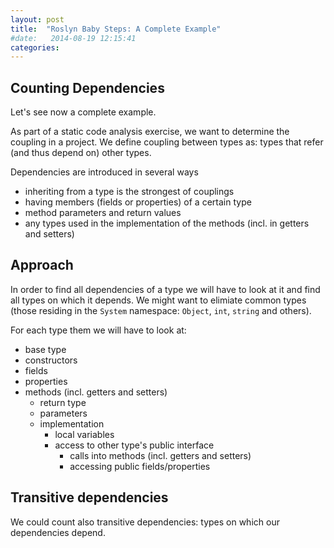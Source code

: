 ```yaml
---
layout: post
title:  "Roslyn Baby Steps: A Complete Example"
#date:   2014-08-19 12:15:41
categories:
---
```


Counting Dependencies
---

Let's see now a complete example.

As part of a static code analysis exercise, we want to determine the coupling in a project. We define coupling between types as: types that refer (and thus depend on) other types.

Dependencies are introduced in several ways
- inheriting from a type is the strongest of couplings
- having members (fields or properties) of a certain type
- method parameters and return values
- any types used in the implementation of the methods (incl. in getters and setters)

Approach
---

In order to find all dependencies of a type we will have to look at it and find all types on which it depends.
We might want to elimiate common types (those residing in the `System` namespace: `Object`, `int`, `string` and others).

For each type them we will have to look at:
- base type
- constructors
- fields
- properties
- methods (incl. getters and setters)
    - return type
    - parameters
    - implementation
        - local variables
        - access to other type's public interface
            - calls into methods (incl. getters and setters)
            - accessing public fields/properties

Transitive dependencies
---

We could count also transitive dependencies: types on which our dependencies depend.


